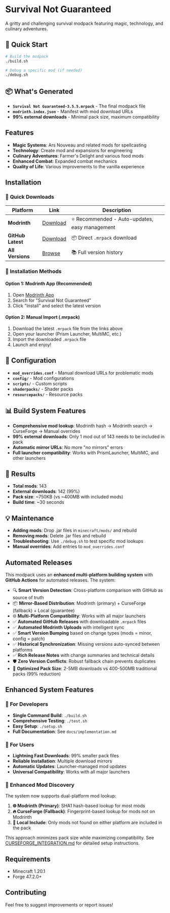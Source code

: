 # Survival Not Guaranteed

A gritty and challenging survival modpack featuring magic, technology, and culinary adventures.

## 🚀 Quick Start

```bash
# Build the modpack
./build.sh

# Debug a specific mod (if needed)
./debug.sh
```

## 📦 What's Generated

- **`Survival Not Guaranteed-3.5.5.mrpack`** - The final modpack file
- **`modrinth.index.json`** - Manifest with mod download URLs
- **99% external downloads** - Minimal pack size, maximum compatibility

## Features

- **Magic Systems**: Ars Nouveau and related mods for spellcasting
- **Technology**: Create mod and expansions for engineering
- **Culinary Adventures**: Farmer's Delight and various food mods
- **Enhanced Combat**: Expanded combat mechanics
- **Quality of Life**: Various improvements to the vanilla experience

## Installation

### 🚀 **Quick Downloads**

| Platform | Link | Description |
|----------|------|-------------|
| **Modrinth** | [Download](https://modrinth.com/modpack/survival-not-guaranteed) | ⭐ Recommended - Auto-updates, easy management |
| **GitHub Latest** | [Download](https://github.com/Manifesto2147/Survival-Not-Guaranteed/releases/latest) | 📦 Direct `.mrpack` download |
| **All Versions** | [Browse](https://github.com/Manifesto2147/Survival-Not-Guaranteed/releases) | 📚 Full version history |

### 📱 **Installation Methods**

#### Option 1: Modrinth App (Recommended)
1. Open [Modrinth App](https://modrinth.com/app)
2. Search for "Survival Not Guaranteed"
3. Click "Install" and select the latest version

#### Option 2: Manual Import (.mrpack)
1. Download the latest `.mrpack` file from the links above
2. Open your launcher (Prism Launcher, MultiMC, etc.)
3. Import the downloaded `.mrpack` file
4. Launch and enjoy!

## 🔧 Configuration

- **`mod_overrides.conf`** - Manual download URLs for problematic mods
- **`config/`** - Mod configurations
- **`scripts/`** - Custom scripts
- **`shaderpacks/`** - Shader packs
- **`resourcepacks/`** - Resource packs

## 📊 Build System Features

- **Comprehensive mod lookup**: Modrinth hash → Modrinth search → CurseForge → Manual overrides
- **99% external downloads**: Only 1 mod out of 143 needs to be included in pack
- **Automatic mirror URLs**: No more "no mirrors" errors
- **Full launcher compatibility**: Works with PrismLauncher, MultiMC, and other launchers

## 🎯 Results

- **Total mods**: 143
- **External downloads**: 142 (99%)
- **Pack size**: ~750KB (vs ~400MB with included mods)
- **Build time**: ~30 seconds

## 💡 Maintenance

- **Adding mods**: Drop .jar files in `minecraft/mods/` and rebuild
- **Removing mods**: Delete .jar files and rebuild
- **Troubleshooting**: Use `./debug.sh` to test specific mod lookups
- **Manual overrides**: Add entries to `mod_overrides.conf`

## Automated Releases

This modpack uses an **enhanced multi-platform building system** with **GitHub Actions** for automated releases. The system:

- 🔍 **Smart Version Detection**: Cross-platform comparison with GitHub as source of truth
- 📦 **Mirror-Based Distribution**: Modrinth (primary) + CurseForge (fallback) + Local (guarantee)
- 🌐 **Multi-Platform Compatibility**: Works with all major launchers
- ✅ **Automated GitHub Releases** with downloadable `.mrpack` files
- ✅ **Automated Modrinth Uploads** with intelligent sync
- ✅ **Smart Version Bumping** based on change types (mods = minor, config = patch)
- ✅ **Historical Synchronization**: Missing versions auto-synced between platforms
- ✅ **Rich Release Notes** with change summaries and technical details
- 🛡️ **Zero Version Conflicts**: Robust fallback chain prevents duplicates
- 💾 **Optimized Pack Size**: 2-5MB downloads vs 400-500MB traditional packs (99% reduction)

## Enhanced System Features

### 🔧 **For Developers**
- **Single Command Build**: `./build.sh`
- **Comprehensive Testing**: `./test.sh`
- **Easy Setup**: `./setup.sh`
- **Full Documentation**: See `docs/implementation.md`

### 🎯 **For Users**
- **Lightning Fast Downloads**: 99% smaller pack files
- **Reliable Installation**: Multiple download mirrors
- **Automatic Updates**: Launcher-managed mod updates
- **Universal Compatibility**: Works with all major launchers

### 🔧 **Enhanced Mod Discovery**

The system now supports dual-platform mod lookup:

1. **🌐 Modrinth (Primary)**: SHA1 hash-based lookup for most mods
2. **🔥 CurseForge (Fallback)**: Fingerprint-based lookup for mods not on Modrinth
3. **📁 Local Include**: Only mods not found on either platform are included in the pack

This approach minimizes pack size while maximizing compatibility. See [CURSEFORGE_INTEGRATION.md](CURSEFORGE_INTEGRATION.md) for detailed setup instructions.

## Requirements

- Minecraft 1.20.1
- Forge 47.2.0+

## Contributing

Feel free to suggest improvements or report issues!
